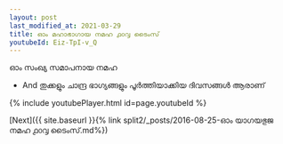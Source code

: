 ```yaml
---
layout: post
last_modified_at: 2021-03-29
title: ഓം മഹാഭാഗായ നമഹ ൧൦൮ ടൈംസ്
youtubeId: Eiz-TpI-v_Q
---
```

 
 
 ഓം സംഖ്യ സമാപനായ നമഹ 
 
 -  And തുക്കളും ചാന്ദ്ര ഭാഗ്യങ്ങളും പൂർത്തിയാക്കിയ ദിവസങ്ങൾ ആരാണ് 
 
  
 
  
 
 
 
 
 
 


{% include youtubePlayer.html id=page.youtubeId %}
 
[Next]({{ site.baseurl }}{% link  split2/_posts/2016-08-25-ഓം യാഗയഭുജ നമഹ ൧൦൮ ടൈംസ്.md%})
 
